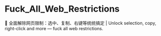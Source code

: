 # Fuck_All_Web_Restrictions
🚫 全面解除网页限制：选中、复制、右键等统统搞定 | Unlock selection, copy, right-click and more — fuck all web restrictions.
